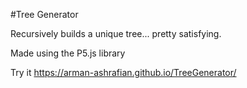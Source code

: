 #Tree Generator

Recursively builds a unique tree... pretty satisfying.

Made using the P5.js library

Try it
https://arman-ashrafian.github.io/TreeGenerator/
